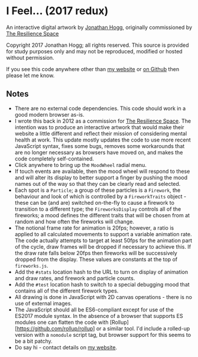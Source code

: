 
# I Feel... (2017 redux)

An interactive digital artwork by [Jonathan Hogg][1],
originally commissioned by [The Resilience Space][2]

Copyright 2017 Jonathan Hogg; all rights reserved. This source is provided
for study purposes only and may not be reproduced, modified or hosted
without permission.

If you see this code anywhere other than [my website][1] or [on Github][3]
then please let me know.

[1]: https://www.jonathanhogg.com/
[2]: http://www.theresiliencespace.com/
[3]: https://github.com/jonathanhogg/feel

## Notes

- There are no external code dependencies. This code should work in a good
modern browser as-is.
- I wrote this back in 2012 as a commission for [The Resilience Space][2].
The intention was to produce an interactive artwork that would make their
website a little different and reflect their mission of considering mental
health at work. This update mostly updates the code to use more recent
JavaScript syntax, fixes some bugs, removes some workarounds that are no
longer necessary as browsers have moved on, and makes the code completely
self-contained.
- Click anywhere to bring up the `MoodWheel` radial menu.
- If touch events are available, then the mood wheel will respond to these
and will alter its display to better support a finger by pushing the mood
names out of the way so that they can be clearly read and selected.
- Each spot is a `Particle`; a group of these particles is a `Firework`,
the behaviour and look of which is controlled by a `FireworkTraits` object -
these can be (and are) switched on-the-fly to cause a firework to transition
to a different type; the `FireworksDisplay` controls all of the fireworks;
a mood defines the different traits that will be chosen from at random and
how often the fireworks will change.
- The notional frame rate for animation is 20fps; however, a ratio is applied
to all calculated movements to support a variable animation rate. The code
actually attempts to target at least 50fps for the animation part of the
cycle, draw frames will be dropped if necessary to achieve this. If the draw
rate falls below 20fps then fireworks will be successively dropped from the
display. These values are constants at the top of `fireworks.js`.
- Add the `#stats` location hash to the URL to turn on display of animation
and draw rates, and firework and particle counts.
- Add the `#test` location hash to switch to a special debugging mood that
contains all of the different firework types.
- All drawing is done in JavaScript with 2D canvas operations - there is no
use of external images.
- The JavaScript should all be ES6-compliant except for use of the ES2017 
module syntax. In the absence of a browser that supports ES modules one can
flatten the code with [Rollup][https://github.com/rollup/rollup] or a similar
tool. I'd include a rolled-up version with a `nomodule` script tag, but
browser support for this seems to be a bit patchy.
- Do say hi - contact details on [my website][1].

